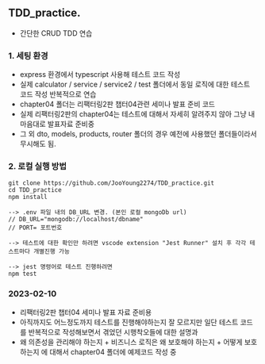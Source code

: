 ## TDD_practice.

- 간단한 CRUD TDD 연습

### 1. 세팅 환경

- express 환경에서 typescript 사용해 테스트 코드 작성
- 실제 calculator / service / service2 / test 폴더에서 동일 로직에 대한 테스트 코드 작성 반복적으로 연습
- chapter04 폴더는 리팩터링2판 챕터04관련 세미나 발표 준비 코드
- 실제 리팩터링2판의 chapter04는 테스트에 대해서 자세히 알려주지 않아 그냥 내 마음대로 발표자료 준비중
- 그 외 dto, models, products, router 폴더의 경우 예전에 사용했던 폴더들이라서 무시해도 됨.

### 2. 로컬 실행 방법

```
git clone https://github.com/JooYoung2274/TDD_practice.git
cd TDD_practice
npm install

--> .env 파일 내의 DB_URL 변경. (본인 로컬 mongoDb url)
// DB_URL="mongodb://localhost/dbname"
// PORT= 포트번호

--> 테스트에 대한 확인만 하려면 vscode extension "Jest Runner" 설치 후 각각 테스트마다 개별진행 가능

--> jest 명령어로 테스트 진행하려면
npm test
```

### 2023-02-10

- 리팩터링2판 챕터04 세미나 발표 자료 준비용
- 아직까지도 어느정도까지 테스트를 진행해야하는지 잘 모르지만 일단 테스트 코드를 반복적으로 작성해보면서 겪었던 시행착오들에 대한 설명과
- 왜 의존성을 관리해야 하는지 + 비즈니스 로직은 왜 보호해야 하는지 + 어떻게 보호하는지 에 대해서 chapter04 폴더에 예제코드 작성 중
